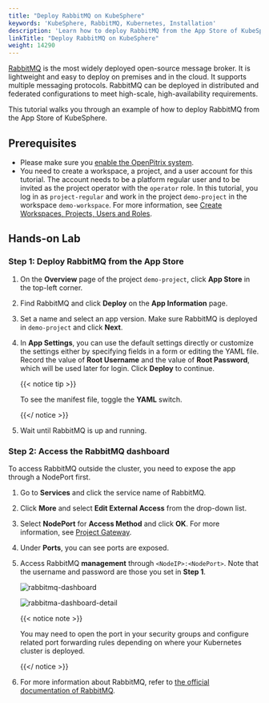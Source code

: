 ```yaml
---
title: "Deploy RabbitMQ on KubeSphere"
keywords: 'KubeSphere, RabbitMQ, Kubernetes, Installation'
description: 'Learn how to deploy RabbitMQ from the App Store of KubeSphere and access its service.'
linkTitle: "Deploy RabbitMQ on KubeSphere"
weight: 14290
---
```

[RabbitMQ](https://www.rabbitmq.com/) is the most widely deployed open-source message broker. It is lightweight and easy to deploy on premises and in the cloud. It supports multiple messaging protocols. RabbitMQ can be deployed in distributed and federated configurations to meet high-scale, high-availability requirements.

This tutorial walks you through an example of how to deploy RabbitMQ from the App Store of KubeSphere.

## Prerequisites

- Please make sure you [enable the OpenPitrix system](https://kubesphere.io/docs/pluggable-components/app-store/).
- You need to create a workspace, a project, and a user account for this tutorial. The account needs to be a platform regular user and to be invited as the project operator with the `operator` role. In this tutorial, you log in as `project-regular` and work in the project `demo-project` in the workspace `demo-workspace`. For more information, see [Create Workspaces, Projects, Users and Roles](../../../quick-start/create-workspace-and-project/).

## Hands-on Lab

### Step 1: Deploy RabbitMQ from the App Store

1. On the **Overview** page of the project `demo-project`, click **App Store** in the top-left corner.

2. Find RabbitMQ and click **Deploy** on the **App Information** page.

3. Set a name and select an app version. Make sure RabbitMQ is deployed in `demo-project` and click **Next**.

4. In **App Settings**, you can use the default settings directly or customize the settings either by specifying fields in a form or editing the YAML file. Record the value of **Root Username** and the value of **Root Password**, which will be used later for login. Click **Deploy** to continue.

   {{< notice tip >}}

   To see the manifest file, toggle the **YAML** switch.

   {{</ notice >}}

5. Wait until RabbitMQ is up and running.

### Step 2: Access the RabbitMQ dashboard

To access RabbitMQ outside the cluster, you need to expose the app through a NodePort first.

1. Go to **Services** and click the service name of RabbitMQ.

2. Click **More** and select **Edit External Access** from the drop-down list.

3. Select **NodePort** for **Access Method** and click **OK**. For more information, see [Project Gateway](../../../project-administration/project-gateway/). 

4. Under **Ports**, you can see ports are exposed.

5. Access RabbitMQ **management** through `<NodeIP>:<NodePort>`. Note that the username and password are those you set in **Step 1**.
   
   ![rabbitmq-dashboard](/images/docs/appstore/built-in-apps/rabbitmq-app/rabbitmq-dashboard.png)

   ![rabbitma-dashboard-detail](/images/docs/appstore/built-in-apps/rabbitmq-app/rabbitma-dashboard-detail.png)

   {{< notice note >}}

   You may need to open the port in your security groups and configure related port forwarding rules depending on where your Kubernetes cluster is deployed.

   {{</ notice >}} 

6. For more information about RabbitMQ, refer to [the official documentation of RabbitMQ](https://www.rabbitmq.com/documentation.html).